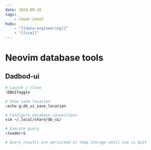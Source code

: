 ```yaml
---
date: 2024-09-10
tags:
    - cheat-sheet
hubs:
    - "[[data-engineering]]"
    - "[[vim]]"
---
```


# Neovim database tools


## Dadbod-ui

```bash
# Launch / close
:DBUIToggle

# Show save location
:echo g:db_ui_save_location

# Configure database connections
vim ~/.local/share/db_ui/

# Execute query
<leader>S

# Query results are persisted in temp storage until vim is quit
```

